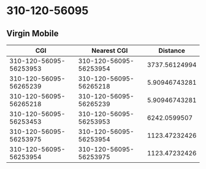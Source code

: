 # 310-120-56095
## Virgin Mobile


| CGI | Nearest CGI | Distance |
|-----|-------------|----------|
| 310-120-56095-56253953 | 310-120-56095-56253954 | 3737.56124994 |
| 310-120-56095-56265239 | 310-120-56095-56265218 | 5.90946743281 |
| 310-120-56095-56265218 | 310-120-56095-56265239 | 5.90946743281 |
| 310-120-56095-56253453 | 310-120-56095-56253953 | 6242.0599507 |
| 310-120-56095-56253975 | 310-120-56095-56253954 | 1123.47232426 |
| 310-120-56095-56253954 | 310-120-56095-56253975 | 1123.47232426 |

